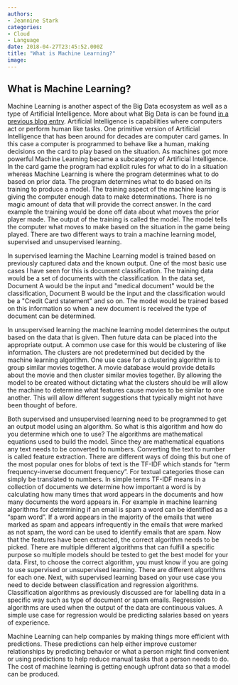 ```yaml
---
authors:
- Jeannine Stark
categories:
- Cloud
- Language
date: 2018-04-27T23:45:52.000Z
title: "What is Machine Learning?"
image: 
---
```


## What is Machine Learning?

Machine Learning is another aspect of the Big Data ecosystem as well as a type of Artificial Intelligence. More about what Big Data is can be found [in a previous blog entry](https://blog.ippon.tech/what-is-big-data/). Artificial Intelligence is capabilities where computers act or perform human like tasks. One primitive version of Artificial Intelligence that has been around for decades are computer card games. In this case a computer is programmed to behave like a human, making decisions on the card to play based on the situation. As machines got more powerful Machine Learning became a subcategory of Artificial Intelligence. In the card game the program had explicit rules for what to do in a situation whereas Machine Learning is where the program determines what to do based on prior data. The program determines what to do based on its training to produce a model. The training aspect of the machine learning is giving the computer enough data to make determinations. There is no magic amount of data that will provide the correct answer. In the card example the training would be done off data about what moves the prior player made. The output of the training is called the model. The model tells the computer what moves to make based on the situation in the game being played. There are two different ways to train a machine learning model, supervised and unsupervised learning.

In supervised learning the Machine Learning model is trained based on previously captured data and the known output. One of the most basic use cases I have seen for this is document classification. The training data would be a set of documents with the classification. In the data set, Document A would be the input and "medical document" would be the classification, Document B would be the input and the classification would be a "Credit Card statement" and so on. The model would be trained based on this information so when a new document is received the type of document can be determined.

In unsupervised learning the machine learning model determines the output based on the data that is given. Then future data can be placed into the appropriate output. A common use case for this would be clustering of like information. The clusters are not predetermined but decided by the machine learning algorithm. One use case for a clustering algorithm is to group similar movies together. A movie database would provide details about the movie and then cluster similar movies together. By allowing the model to be created without dictating what the clusters should be will allow the machine to determine what features cause movies to be similar to one another. This will allow different suggestions that typically might not have been thought of before.

Both supervised and unsupervised learning need to be programmed to get an output model using an algorithm. So what is this algorithm and how do you determine which one to use? The algorithms are mathematical equations used to build the model. Since they are mathematical equations any text needs to be converted to numbers. Converting the text to number is called feature extraction. There are different ways of doing this but one of the most popular ones for blobs of text is the TF-IDF which stands for “term frequency-inverse document frequency”. For textual categories those can simply be translated to numbers. In simple terms TF-IDF means in a collection of documents we determine how important a word is by calculating how many times that word appears in the documents and how many documents the word appears in. For example in machine learning algorithms for determining if an email is spam a word can be identified as a “spam word”. If a word appears in the majority of the emails that were marked as spam and appears infrequently in the emails that were marked as not spam, the word can be used to identify emails that are spam. Now that the features have been extracted, the correct algorithm needs to be picked. There are multiple different algorithms that can fulfill a specific purpose so multiple models should be tested to get the best model for your data. First, to choose the correct algorithm, you must know if you are going to use supervised or unsupervised learning. There are different algorithms for each one. Next, with supervised learning based on your use case you need to decide between classification and regression algorithms. Classification algorithms as previously discussed are for labelling data in a specific way such as type of document or spam emails. Regression algorithms are used when the output of the data are continuous values. A simple use case for regression would be predicting salaries based on years of experience. 

Machine Learning can help companies by making things more efficient with predictions. These predictions can help either improve customer relationships by predicting behavior or what a person might find convenient or using predictions to help reduce manual tasks that a person needs to do. The cost of machine learning is getting enough upfront data so that a model can be produced.
